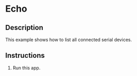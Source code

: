 # Echo

## Description

This example shows how to list all connected serial devices.

## Instructions

1.  Run this app.
